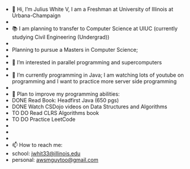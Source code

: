 - 👋 Hi, I’m Julius White V, I am a Freshman at University of Illinois at Urbana-Champaign
-         
- 📚 I am planning to transfer to Computer Science at UIUC (currently studying Civil Engineering (Undergrad))
- 
- Planning to pursue a Masters in Computer Science;
-    
- 👀 I’m interested in parallel programming and supercomputers
- 
- 🌱 I’m currently programming in Java; I am watching lots of youtube on programming and I want to practice more server side programming 
- 
- 🥞 Plan to improve my programming abilities:
- DONE Read Book: Headfirst Java (650 pgs)
- DONE Watch CSDojo videos on Data Structures and Algorithms
- TO DO Read CLRS Algorithms book  
- TO DO Practice LeetCode
-
-
-
- 📫 How to reach me:
- school: jwhit33@illinois.edu
- personal: awsmguytoo@gmail.com
